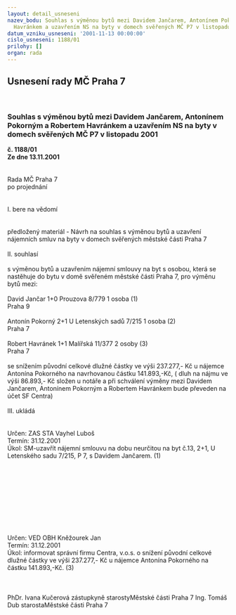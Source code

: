 ```yaml
---
layout: detail_usneseni
nazev_bodu: Souhlas s výměnou bytů mezi Davidem Jančarem, Antonínem Pokorným a Robertem
  Havránkem a uzavřením NS na byty v domech svěřených MČ P7 v listopadu 2001
datum_vzniku_usneseni: '2001-11-13 00:00:00'
cislo_usneseni: 1188/01
prilohy: []
organ: rada
---
```

<div id="ucUsn_pList" class="usn">
	<span><h2>Usnesení rady MČ Praha 7 </h2>
<br></span><div class="standBody">
<span><h3>Souhlas s výměnou bytů mezi Davidem Jančarem, Antonínem Pokorným a Robertem Havránkem a uzavřením NS na byty v domech svěřených MČ P7 v listopadu 2001</h3></span><div class="center">
		<strong>č. 1188/01</strong><br>
	</div>
<div class="center">
		<strong>Ze dne 13.11.2001</strong><br><br>
	</div>
<br>Rada MČ Praha 7<br>po projednání<br><br><br>I.	bere na vědomí<br><br> <br>předložený materiál - Návrh na souhlas s výměnou bytů a uzavření nájemních smluv na byty v domech svěřených městské části Praha 7<br><br>II.	souhlasí 							<br><br>s výměnou bytů a uzavřením nájemní smlouvy na byt s osobou, která se nastěhuje do bytu v domě svěřeném městské části Praha 7, pro výměnu bytů mezi:<br><br>David Jančar			1+0	Prouzova 8/779		1 osoba			(1)<br>					Praha 9							<br><br>Antonín Pokorný		2+1	U Letenských sadů 7/215	1 osoba			(2)	<br>					Praha 7<br><br>Robert Havránek		1+1	Malířská 11/377		2 osoby			(3)<br>					Praha 7<br><br>se snížením původní celkové dlužné částky  ve výši 237.277,- Kč u nájemce Antonína Pokorného  na navrhovanou částku 141.893,-Kč, ( dluh na nájmu ve výši 86.893,- Kč složen u notáře a při schválení výměny mezi Davidem Jančarem, Antonínem Pokorným a Robertem Havránkem bude převeden na účet SF Centra)										<br><br>III.	ukládá<br> <br> <br>Určen:	ZAS STA Vayhel Luboš<br>Termín: 31.12.2001<br>Úkol:	SM-uzavřít nájemní smlouvu na dobu neurčitou na byt č.13, 2+1, U Letenského sadu 7/215, P 7, s Davidem Jančarem. (1)<br> <br><br><br><br><br><br><br><br><br> <br>Určen:	VED OBH Kněžourek Jan<br>Termín: 31.12.2001<br>Úkol:	informovat správní firmu Centra, v.o.s. o  snížení původní celkové dlužné částky  ve výši 237.277,- Kč u nájemce Antonína Pokorného  na částku 141.893,-Kč. (3) <br> <br> <br>	<br>PhDr. Ivana Kučerová zástupkyně starostyMěstské části Praha 7	Ing. Tomáš Dub starostaMěstské části Praha 7<br>	<br>	<br>	<br>	<br><br>
</div>
</div>